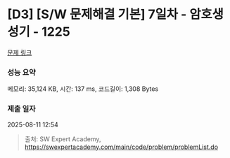 # [D3] [S/W 문제해결 기본] 7일차 - 암호생성기 - 1225 

[문제 링크](https://swexpertacademy.com/main/code/problem/problemDetail.do?contestProbId=AV14uWl6AF0CFAYD) 

### 성능 요약

메모리: 35,124 KB, 시간: 137 ms, 코드길이: 1,308 Bytes

### 제출 일자

2025-08-11 12:54



> 출처: SW Expert Academy, https://swexpertacademy.com/main/code/problem/problemList.do